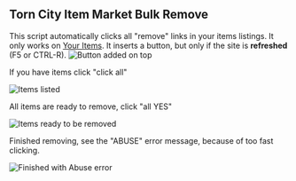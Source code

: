 ## Torn City Item Market Bulk Remove
This script automatically clicks all "remove" links in your items listings.
It only works on [Your Items](https://www.torn.com/imarket.php#/p=your).
It inserts a button, but only if the site is **refreshed** (F5 or CTRL-R).
![Button added on top](a)

If you have items click "click all"

![Items listed](b)

All items are ready to remove, click "all YES"

![Items ready to be removed](c)

Finished removing, see the "ABUSE" error message, because of too fast clicking.

![Finished with Abuse error](d)


